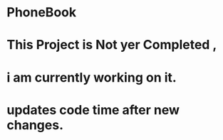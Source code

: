 # PhoneBook

# This Project is Not yer Completed , 
# i am currently working on it.
# updates code time after new changes.
